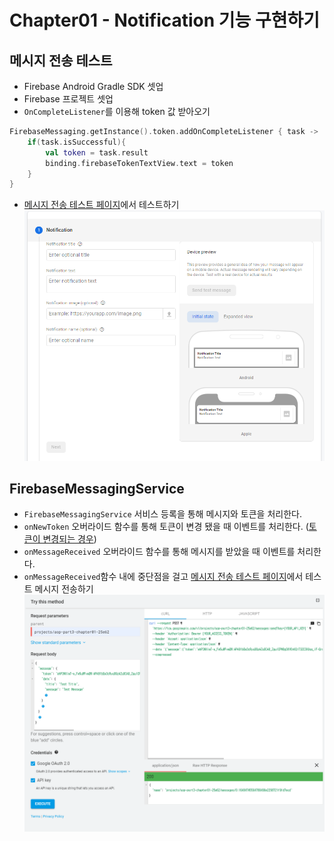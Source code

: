 # Chapter01 - Notification 기능 구현하기

##  메시지 전송 테스트

- Firebase Android Gradle SDK 셋업
- Firebase 프로젝트 셋업
- `OnCompleteListener`를 이용해 token 값 받아오기
```kotlin
FirebaseMessaging.getInstance().token.addOnCompleteListener { task ->
    if(task.isSuccessful){
        val token = task.result
        binding.firebaseTokenTextView.text = token
    }
}
```

- [메시지 전송 테스트 페이지](https://console.firebase.google.com/project/aop-part3-chapter01-25e62/notification/compose)에서 테스트하기
![테스트 형식](./resources/try_notification.png)


## FirebaseMessagingService
- `FirebaseMessagingService` 서비스 등록을 통해 메시지와 토큰을 처리한다.
- `onNewToken` 오버라이드 함수를 통해 토큰이 변경 됐을 때 이벤트를 처리한다. ([토큰이 변경되는 경우](https://firebase.google.com/docs/cloud-messaging/android/first-message?hl=ko&authuser=0#access_the_registration_token))
- `onMessageReceived` 오버라이드 함수를 통해 메시지를 받았을 때 이벤트를 처리한다.
- `onMessageReceived`함수 내에 중단점을 걸고 [메시지 전송 테스트 페이지](https://firebase.google.com/docs/reference/fcm/rest/v1/projects.messages/send)에서 테스트 메시지 전송하기
![테스트 형식](./resources/try_send_message.png)

